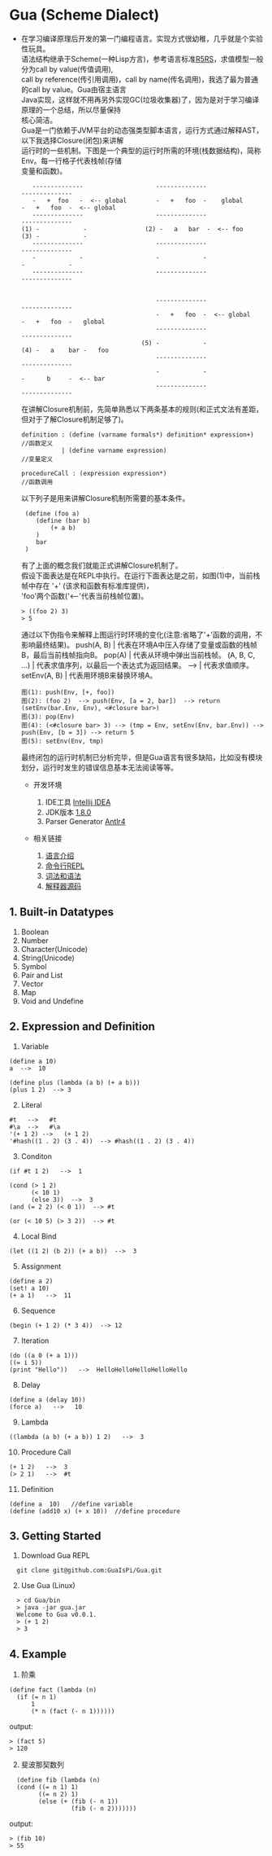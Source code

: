 # Gua (Scheme Dialect)

 + 在学习编译原理后开发的第一门编程语言。实现方式很幼稚，几乎就是个实验性玩具。  
      语法结构继承于Scheme(一种Lisp方言)，参考语言标准[R5RS](https://schemers.org/Documents/Standards/R5RS/HTML/)，求值模型一般分为call by value(传值调用),   
      call by reference(传引用调用)，call by name(传名调用)，我选了最为普通的call by value。Gua由宿主语言  
      Java实现，这样就不用再另外实现GC(垃圾收集器)了，因为是对于学习编译原理的一个总结，所以尽量保持  
      核心简洁。  
      Gua是一门依赖于JVM平台的动态强类型脚本语言，运行方式通过解释AST，以下我选择Closure(闭包)来讲解  
      运行时的一些机制。下图是一个典型的运行时所需的环境(栈数据结构)，简称Env。每一行格子代表栈帧(存储  
      变量和函数)。
      ```
         --------------                    --------------                     --------------
         -   +  foo   -  <-- global        -   +   foo  -    global           -   +   foo  -  <-- global
         --------------                    --------------                     --------------
     (1) -            -                (2) -   a   bar  -  <-- foo        (3) -            -
         --------------                    --------------                     --------------
         -            -                    -            -                     -            -
         --------------                    --------------                     --------------


                                           --------------                     --------------
                                           -   +   foo  -  <-- global         -   +   foo  -   global
                                           --------------                     --------------
                                       (5) -            -                 (4) -   a    bar -   foo
                                           --------------                     --------------
                                           -            -                     -      b     -  <-- bar
                                           --------------                     --------------
    ```
    在讲解Closure机制前，先简单熟悉以下两条基本的规则(和正式文法有差距，但对于了解Closure机制足够了)。  
    ```
    definition : (define (varname formals*) definition* expression+)   //函数定义
               | (define varname expression)                           //变量定义

    procedureCall : (expression expression*)                           //函数调用
    ```
    以下列子是用来讲解Closure机制所需要的基本条件。
    ```
     (define (foo a)
        (define (bar b) 
            (+ a b)
        )
        bar
     )
     ```
     有了上面的概念我们就能正式讲解Closure机制了。  
     假设下面表达是在REPL中执行。在运行下面表达是之前，如图(1)中，当前栈帧中存在 '+' (该求和函数有标准库提供)，  
     'foo'两个函数('<--'代表当前栈帧位置)。
    
     ```
     > ((foo 2) 3)
     > 5                              
     ```
     通过以下伪指令来解释上图运行时环境的变化(注意:省略了'+'函数的调用，不影响最终结果)。
     push(A, B)     | 代表在环境A中压入存储了变量或函数的栈帧B，最后当前栈帧指向B。
     pop(A)         | 代表从环境中弹出当前栈帧。
     (A, B, C, ...) | 代表求值序列，以最后一个表达式为返回结果。
     -->            | 代表求值顺序。
     setEnv(A, B)   | 代表用环境B来替换环境A。
     ```
     图(1): push(Env, [+, foo])  
     图(2): (foo 2)  --> push(Env, [a = 2, bar])  --> return (setEnv(bar.Env, Env), <#closure bar>)   
     图(3): pop(Env)    
     图(4): (<#closure bar> 3) --> (tmp = Env, setEnv(Env, bar.Env)) --> push(Env, [b = 3]) --> return 5  
     图(5): setEnv(Env, tmp)
     ```
    最终闭包的运行时机制已分析完毕，但是Gua语言有很多缺陷，比如没有模块划分，运行时发生的错误信息基本无法阅读等等。

    + 开发环境
        1. IDE工具 [Intellij IDEA](https://www.jetbrains.com/idea/)
        2. JDK版本 [1.8.0](https://www.oracle.com/technetwork/java/javase/downloads/jdk8-downloads-2133151.html)
        3. Parser Generator [Antlr4](https://www.antlr.org/)

    + 相关链接
        1. [语言介绍](https://github.com/GuaIsPi/Gua)
        1. [命令行REPL](https://github.com/GuaIsPi/Gua/tree/master/bin)
        2. [词法和语法](https://github.com/GuaIsPi/Gua/tree/master/grammar)
        3. [解释器源码](https://github.com/GuaIsPi/Gua/tree/master/src/main/java/wuz/gua)

## 1. Built-in Datatypes
1. Boolean
2. Number
3. Character(Unicode)
4. String(Unicode)
5. Symbol
6. Pair and List
7. Vector
8. Map
9. Void and Undefine

## 2. Expression and Definition
1. Variable
```
(define a 10)
a  -->  10

(define plus (lambda (a b) (+ a b)))
(plus 1 2)  --> 3
```
2. Literal
```
#t   -->   #t
#\a  -->   #\a
'(+ 1 2) -->   (+ 1 2)
'#hash((1 . 2) (3 . 4))  --> #hash((1 . 2) (3 . 4))
```
3. Conditon
```
(if #t 1 2)   -->  1

(cond (> 1 2)
      (< 10 1)
      (else 3))  -->  3
(and (= 2 2) (< 0 1))  --> #t

(or (< 10 5) (> 3 2))  --> #t
```
4. Local Bind
```
(let ((1 2) (b 2)) (+ a b))  -->  3
```
5. Assignment
```
(define a 2)
(set! a 10)
(+ a 1)   -->  11
```
6. Sequence
```
(begin (+ 1 2) (* 3 4))  --> 12
```
7. Iteration
```
(do ((a 0 (+ a 1))) 
((= i 5))
(print "Hello"))   -->  HelloHelloHelloHelloHello
```
8. Delay
```
(define a (delay 10))
(force a)   -->   10
```
9. Lambda
```
((lambda (a b) (+ a b)) 1 2)   -->  3
```
10. Procedure Call
```
(+ 1 2)   -->  3
(> 2 1)   -->  #t
```
11. Definition
```
(define a  10)   //define variable
(define (add10 x) (+ x 10))  //define procedure
```

## 3. Getting Started
1. Download Gua REPL
```
  git clone git@github.com:GuaIsPi/Gua.git
```
2. Use Gua (Linux)
```
  > cd Gua/bin
  > java -jar gua.jar
  Welcome to Gua v0.0.1.
  > (+ 1 2)
  > 3
```
## 4. Example
1. 阶乘
  ```
  (define fact (lambda (n)
    (if (= n 1) 
        1
        (* n (fact (- n 1))))))
  ```
  output:
  ```
  > (fact 5)
  > 120
  ```
2. 斐波那契数列
  ```
    (define fib (lambda (n)
    (cond ((= n 1) 1)
          ((= n 2) 1)
          (else (+ (fib (- n 1)) 
                   (fib (- n 2)))))))
  ```
  output:
  ```
  > (fib 10)
  > 55
  ```
